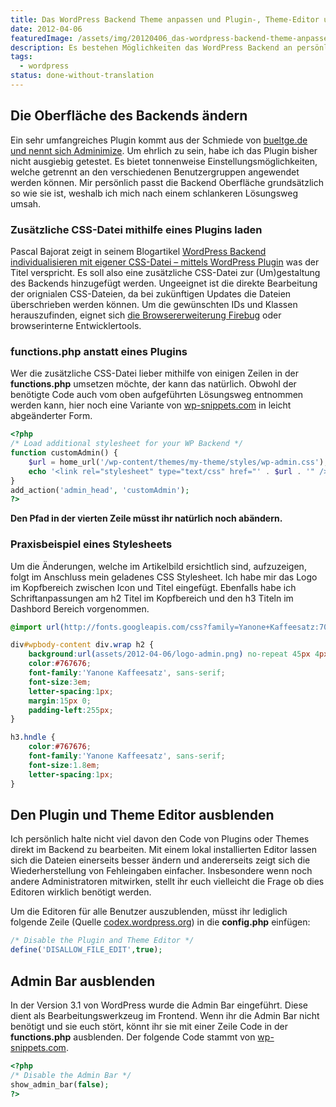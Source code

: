 ```yaml
---
title: Das WordPress Backend Theme anpassen und Plugin-, Theme-Editor und Admin Bar ausblenden
date: 2012-04-06
featuredImage: /assets/img/20120406_das-wordpress-backend-theme-anpassen-und-plugin--theme-editor-und-admin-bar-ausblenden.jpg
description: Es bestehen Möglichkeiten das WordPress Backend an persönliche Bedürfnisse anzupassen. Abstimmungen an das Corporate Design wird wohl einer, der bedeutendsten Gründe dafür sein. Nebst Änderungen am Aussehen, möchte ich auch auf das Ausblenden von Plugin-, Theme-Editor und der Admin Bar eingehen.
tags:
  - wordpress
status: done-without-translation
---
```

## Die Oberfläche des Backends ändern

Ein sehr umfangreiches Plugin kommt aus der Schmiede von [bueltge.de und nennt sich Adminimize](http://bueltge.de/wordpress-admin-theme-adminimize/674/). Um ehrlich zu sein, habe ich das Plugin bisher nicht ausgiebig getestet. Es bietet tonnenweise Einstellungsmöglichkeiten, welche getrennt an den verschiedenen Benutzergruppen angewendet werden können. Mir persönlich passt die Backend Oberfläche grundsätzlich so wie sie ist, weshalb ich mich nach einem schlankeren Lösungsweg umsah.

### Zusätzliche CSS-Datei mithilfe eines Plugins laden

Pascal Bajorat zeigt in seinem Blogartikel [WordPress Backend individualisieren mit eigener CSS-Datei – mittels WordPress Plugin](http://www.webdesign-podcast.de/2011/11/07/wordpress-backend-individualisieren-mit-eigener-css-datei-mittels-wordpress-plugin/) was der Titel verspricht. Es soll also eine zusätzliche CSS-Datei zur (Um)gestaltung des Backends hinzugefügt werden. Ungeeignet ist die direkte Bearbeitung der orignialen CSS-Dateien, da bei zukünftigen Updates die Dateien überschrieben werden können. Um die gewünschten IDs und Klassen herauszufinden, eignet sich [die Browsererweiterung Firebug](http://getfirebug.com/) oder browserinterne Entwicklertools.

### functions.php anstatt eines Plugins

Wer die zusätzliche CSS-Datei lieber mithilfe von einigen Zeilen in der **functions.php** umsetzen möchte, der kann das natürlich. Obwohl der benötigte Code auch vom oben aufgeführten Lösungsweg entnommen werden kann, hier noch eine Variante von [wp-snippets.com](http://wp-snippets.com/custom-admin-css/) in leicht abgeänderter Form.

```php
<?php
/* Load additional stylesheet for your WP Backend */
function customAdmin() {
	$url = home_url('/wp-content/themes/my-theme/styles/wp-admin.css');
	echo '<link rel="stylesheet" type="text/css" href="' . $url . '" />';
}
add_action('admin_head', 'customAdmin');
?>
```

**Den Pfad in der vierten Zeile müsst ihr natürlich noch abändern.**

### Praxisbeispiel eines Stylesheets

Um die Änderungen, welche im Artikelbild ersichtlich sind, aufzuzeigen, folgt im Anschluss mein geladenes CSS Stylesheet. Ich habe mir das Logo im Kopfbereich zwischen Icon und Titel eingefügt. Ebenfalls habe ich Schriftanpassungen am h2 Titel im Kopfbereich und den h3 Titeln im Dashbord Bereich vorgenommen.

```css
@import url(http://fonts.googleapis.com/css?family=Yanone+Kaffeesatz:700);

div#wpbody-content div.wrap h2 {
	background:url(assets/2012-04-06/logo-admin.png) no-repeat 45px 4px;
	color:#767676;
	font-family:'Yanone Kaffeesatz', sans-serif;
	font-size:3em;
	letter-spacing:1px;
	margin:15px 0;
	padding-left:255px;
}

h3.hndle {
	color:#767676;
	font-family:'Yanone Kaffeesatz', sans-serif;
	font-size:1.8em;
	letter-spacing:1px;
}
```

## Den Plugin und Theme Editor ausblenden

Ich persönlich halte nicht viel davon den Code von Plugins oder Themes direkt im Backend zu bearbeiten. Mit einem lokal installierten Editor lassen sich die Dateien einerseits besser ändern und andererseits zeigt sich die Wiederherstellung von Fehleingaben einfacher. Insbesondere wenn noch andere Administratoren mitwirken, stellt ihr euch vielleicht die Frage ob dies Editoren wirklich benötigt werden.

Um die Editoren für alle Benutzer auszublenden, müsst ihr lediglich folgende Zeile (Quelle [codex.wordpress.org](http://codex.wordpress.org/Editing_wp-config.php#Disable_the_Plugin_and_Theme_Editor)) in die **config.php** einfügen:

```php
/* Disable the Plugin and Theme Editor */
define('DISALLOW_FILE_EDIT',true);
```

## Admin Bar ausblenden

In der Version 3.1 von WordPress wurde die Admin Bar eingeführt. Diese dient als Bearbeitungswerkzeug im Frontend. Wenn ihr die Admin Bar nicht benötigt und sie euch stört, könnt ihr sie mit einer Zeile Code in der **functions.php** ausblenden. Der folgende Code stammt von [wp-snippets.com](http://wp-snippets.com/disable-wp-3-1-admin-bar/).

```php
<?php
/* Disable the Admin Bar */
show_admin_bar(false);
?>
```

